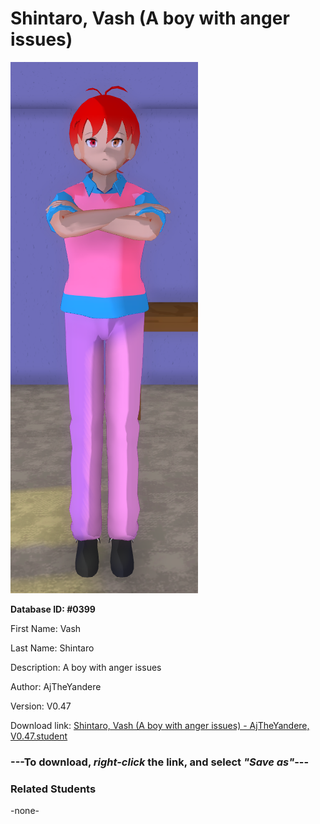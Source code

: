 # Shintaro, Vash (A boy with anger issues)

<img src="Files/Images/Shintaro, Vash (A boy with anger issues).png" title="Shintaro, Vash (A boy with anger issues) - AjTheYandere, V0.47">

**Database ID: #0399**

First Name: Vash

Last Name: Shintaro

Description: A boy with anger issues

Author: AjTheYandere

Version: V0.47

Download link: <a href="https://raw.githubusercontent.com/Arbiter1223/Daigaku-Gurashi-Custom-Students/master/Files/Studen%20Files/Shintaro%2C%20Vash%20(A%20boy%20with%20anger%20issues)%20-%20AjTheYandere%2C%20V0.47.student">Shintaro, Vash (A boy with anger issues) - AjTheYandere, V0.47.student</a>

### ---**To download, _right-click_ the link, and select _"Save as"_**---

### Related Students

-none-

